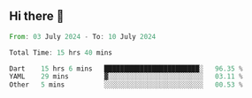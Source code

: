 ## Hi there 👋

<!--START_SECTION:waka-->

```rust
From: 03 July 2024 - To: 10 July 2024

Total Time: 15 hrs 40 mins

Dart    15 hrs 6 mins   ████████████████████████░   96.35 %
YAML    29 mins         ▓░░░░░░░░░░░░░░░░░░░░░░░░   03.11 %
Other   5 mins          ░░░░░░░░░░░░░░░░░░░░░░░░░   00.53 %
```

<!--END_SECTION:waka-->

<!--
**mathiskakal/mathiskakal** is a ✨ _special_ ✨ repository because its `README.md` (this file) appears on your GitHub profile.

Here are some ideas to get you started:

- 🔭 I’m currently working on ...
- 🌱 I’m currently learning ...
- 👯 I’m looking to collaborate on ...
- 🤔 I’m looking for help with ...
- 💬 Ask me about ...
- 📫 How to reach me: ...
- 😄 Pronouns: ...
- ⚡ Fun fact: ...
-->
